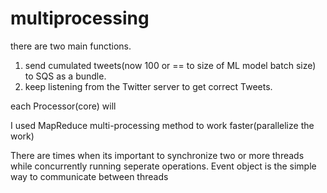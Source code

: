 # multiprocessing 

there are two main functions. 

1) send cumulated tweets(now 100 or == to size of ML model batch size) to SQS as a bundle.
2) keep listening from the Twitter server to get correct Tweets. 



each Processor(core) will 


I used MapReduce multi-processing method to work faster(parallelize the work)


There are times when its important to synchronize two or more threads while concurrently running seperate operations. 
Event object is the simple way to communicate between threads